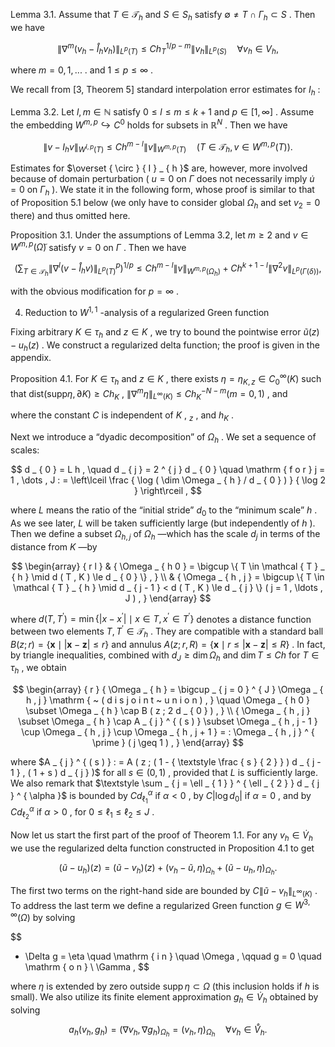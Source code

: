 Lemma 3.1. Assume that $T \in \mathcal { T } _ { h }$ and $S \in S _ { h }$ satisfy $\emptyset \neq T \cap \Gamma _ { h } \subset S$ . Then we have

$$
\| \nabla ^ { m } ( v _ { h } - \mathring { I } _ { h } v _ { h } ) \| _ { L ^ { p } ( T ) } \le C h _ { T } ^ { 1 / p - m } \| v _ { h } \| _ { L ^ { p } ( S ) } \quad \forall v _ { h } \in V _ { h } ,
$$

where $m = 0 , 1 , . . .$ . and $1 \leq p \leq \infty$ .

We recall from [3, Theorem 5] standard interpolation error estimates for $I _ { h }$ :

Lemma 3.2. Let $l , m \in \mathbb { N }$ satisfy $0 \leq l \leq m \leq k + 1$ and $p \in [ 1 , \infty ]$ . Assume the embedding $W ^ { m , p } \hookrightarrow C ^ { 0 }$ holds for subsets in $\mathbb { R } ^ { N }$ . Then we have

$$
\| v - I _ { h } v \| _ { W ^ { l , p } ( T ) } \leq C h ^ { m - l } \| v \| _ { W ^ { m , p } ( T ) } \quad ( T \in \mathcal { T } _ { h } , v \in W ^ { m , p } ( T ) ) .
$$

Estimates for $\overset { \circ } { I } _ { h }$ are, however, more involved because of domain perturbation ( $u = 0$ on $\Gamma$ does not necessarily imply $\dot { u } = 0$ on $\Gamma _ { h }$ ). We state it in the following form, whose proof is similar to that of Proposition 5.1 below (we only have to consider global $\Omega _ { h }$ and set $v _ { 2 } = 0$ there) and thus omitted here.

Proposition 3.1. Under the assumptions of Lemma 3.2, let $m \geq 2$ and $v \in W ^ { m , p } ( \tilde { \Omega } )$ satisfy $v = 0$ on $\Gamma$ . Then we have

$$
\Big ( \sum _ { T \in \mathcal { T } _ { h } } \| \nabla ^ { l } ( v - \mathring { I } _ { h } v ) \| _ { L ^ { p } ( T ) } ^ { p } \Big ) ^ { 1 / p } \leq C h ^ { m - l } \| v \| _ { W ^ { m , p } ( \Omega _ { h } ) } + C h ^ { k + 1 - l } \| \nabla ^ { 2 } v \| _ { L ^ { p } ( \Gamma ( \delta ) ) } ,
$$

with the obvious modification for $p = \infty$ .

4. Reduction to $W ^ { 1 , 1 }$ -analysis of a regularized Green function

Fixing arbitrary $K \in \tau _ { h }$ and $z \in K$ , we try to bound the pointwise error $\tilde { u } ( z ) - u _ { h } ( z )$ . We construct a regularized delta function; the proof is given in the appendix.

Proposition 4.1. For $K \in \tau _ { h }$ and $z \in K$ , there exists $\eta = \eta _ { K , z } \in C _ { 0 } ^ { \infty } ( K )$ such that $\mathrm { d i s t } ( \mathrm { s u p p } \eta , \partial K ) \ge C h _ { K }$ , $\| \nabla ^ { m } \eta \| _ { L ^ { \infty } ( K ) } \le C h _ { K } ^ { - N - m } \left( m = 0 , 1 \right)$ , and

where the constant $C$ is independent of $K$ , $_ z$ , and $h _ { K }$ .

Next we introduce a “dyadic decomposition” of $\Omega _ { h }$ . We set a sequence of scales:

$$
d _ { 0 } = L h , \quad d _ { j } = 2 ^ { j } d _ { 0 } \quad \mathrm { f o r } j = 1 , \dots , J : = \left\lceil \frac { \log ( \dim \Omega _ { h } / d _ { 0 } ) } { \log 2 } \right\rceil ,
$$

where $L$ means the ratio of the “initial stride” $d _ { 0 }$ to the “minimum scale” $h$ . As we see later, $L$ will be taken sufficiently large (but independently of $h$ ). Then we define a subset $\Omega _ { h , j }$ of $\Omega _ { h }$ —which has the scale $d _ { j }$ in terms of the distance from $K$ —by

$$
\begin{array} { r l } & { \Omega _ { h 0 } = \bigcup \{ T \in \mathcal { T } _ { h } \mid d ( T , K ) \le d _ { 0 } \} , } \\ & { \Omega _ { h , j } = \bigcup \{ T \in \mathcal { T } _ { h } \mid d _ { j - 1 } < d ( T , K ) \le d _ { j } \} ( j = 1 , \ldots , J ) , } \end{array}
$$

where $d ( T , T ^ { \prime } ) = \operatorname* { m i n } \{ | x - x ^ { \prime } | \mid x \in T , x ^ { \prime } \in T ^ { \prime } \}$ denotes a distance function between two elements $T , T ^ { \prime } \in \mathcal { T } _ { h }$ . They are compatible with a standard ball $B ( z ; r ) = \{ { \pmb x } \mid \lvert { \pmb x } - { \pmb z } \rvert \leq r \}$ and annulus $A ( z ; r , R ) = \{ { \pmb x } \mid r \leq | { \pmb x } - { \pmb z } | \leq R \}$ . In fact, by triangle inequalities, combined with $d _ { J } \geq \dim \Omega _ { h }$ and $\dim T \leq C h$ for $T \in \tau _ { h }$ , we obtain

$$
\begin{array} { r } { \Omega _ { h } = \bigcup _ { j = 0 } ^ { J } \Omega _ { h , j } \mathrm { ~ ( d i s j o i n t ~ u n i o n ) , } \quad \Omega _ { h 0 } \subset \Omega _ { h } \cap B ( z ; 2 d _ { 0 } ) , } \\ { \Omega _ { h , j } \subset \Omega _ { h } \cap A _ { j } ^ { ( s ) } \subset \Omega _ { h , j - 1 } \cup \Omega _ { h , j } \cup \Omega _ { h , j + 1 } = : \Omega _ { h , j } ^ { \prime } ( j \geq 1 ) , } \end{array}
$$

where $A _ { j } ^ { ( s ) } : = A ( z ; ( 1 - { \textstyle \frac { s } { 2 } } ) d _ { j - 1 } , ( 1 + s ) d _ { j } )$ for all $s \in ( 0 , 1 )$ , provided that $L$ is sufficiently large. We also remark that $\textstyle \sum _ { j = \ell _ { 1 } } ^ { \ell _ { 2 } } d _ { j } ^ { \alpha }$ is bounded by $C d _ { \ell _ { 1 } } ^ { \alpha }$ if $\alpha < 0$ , by $C | \log d _ { 0 } |$ if $\alpha = 0$ , and by $C d _ { \ell _ { 2 } } ^ { \alpha }$ if $\alpha > 0$ , for $0 \leq \ell _ { 1 } \leq \ell _ { 2 } \leq J$ .

Now let us start the first part of the proof of Theorem 1.1. For any $v _ { h } \in \dot { V } _ { h }$ we use the regularized delta function constructed in Proposition 4.1 to get

$$
( \tilde { u } - u _ { h } ) ( z ) = ( \tilde { u } - v _ { h } ) ( z ) + ( v _ { h } - \tilde { u } , \eta ) _ { \Omega _ { h } } + ( \tilde { u } - u _ { h } , \eta ) _ { \Omega _ { h } } .
$$

The first two terms on the right-hand side are bounded by $C \| \tilde { u } - v _ { h } \| _ { L ^ { \infty } ( K ) }$ . To address the last term we define a regularized Green function $g \in W ^ { 3 , \infty } ( \Omega )$ by solving

$$
- \Delta g = \eta \quad \mathrm { i n } \quad \Omega , \qquad g = 0 \quad \mathrm { o n } \ \Gamma ,
$$

where $\eta$ is extended by zero outside $\operatorname { s u p p } \eta \subset \Omega$ (this inclusion holds if $h$ is small). We also utilize its finite element approximation $g _ { h } \in \dot { V } _ { h }$ obtained by solving

$$
a _ { h } ( v _ { h } , g _ { h } ) = ( \nabla v _ { h } , \nabla g _ { h } ) _ { \Omega _ { h } } = ( v _ { h } , \eta ) _ { \Omega _ { h } } \quad \forall v _ { h } \in \mathring V _ { h } .
$$